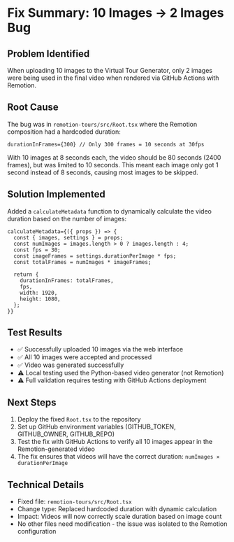# Fix Summary: 10 Images → 2 Images Bug

## Problem Identified
When uploading 10 images to the Virtual Tour Generator, only 2 images were being used in the final video when rendered via GitHub Actions with Remotion.

## Root Cause
The bug was in `remotion-tours/src/Root.tsx` where the Remotion composition had a hardcoded duration:
```tsx
durationInFrames={300} // Only 300 frames = 10 seconds at 30fps
```

With 10 images at 8 seconds each, the video should be 80 seconds (2400 frames), but was limited to 10 seconds. This meant each image only got 1 second instead of 8 seconds, causing most images to be skipped.

## Solution Implemented
Added a `calculateMetadata` function to dynamically calculate the video duration based on the number of images:

```tsx
calculateMetadata={({ props }) => {
  const { images, settings } = props;
  const numImages = images.length > 0 ? images.length : 4;
  const fps = 30;
  const imageFrames = settings.durationPerImage * fps;
  const totalFrames = numImages * imageFrames;
  
  return {
    durationInFrames: totalFrames,
    fps,
    width: 1920,
    height: 1080,
  };
}}
```

## Test Results
- ✅ Successfully uploaded 10 images via the web interface
- ✅ All 10 images were accepted and processed
- ✅ Video was generated successfully
- ⚠️ Local testing used the Python-based video generator (not Remotion)
- ⚠️ Full validation requires testing with GitHub Actions deployment

## Next Steps
1. Deploy the fixed `Root.tsx` to the repository
2. Set up GitHub environment variables (GITHUB_TOKEN, GITHUB_OWNER, GITHUB_REPO)
3. Test the fix with GitHub Actions to verify all 10 images appear in the Remotion-generated video
4. The fix ensures that videos will have the correct duration: `numImages × durationPerImage`

## Technical Details
- Fixed file: `remotion-tours/src/Root.tsx`
- Change type: Replaced hardcoded duration with dynamic calculation
- Impact: Videos will now correctly scale duration based on image count
- No other files need modification - the issue was isolated to the Remotion configuration